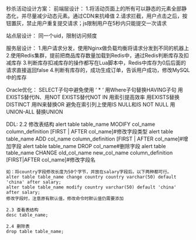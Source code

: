 秒杀活动设计方案：
前端层设计：
    1.将活动页面上的所有可以静态的元素全部静态化，并尽量减少动态元素。通过CDN来抗峰值
    2.请求拦截，用户点击之后，按钮置灰，禁止用户重复提交请求；js限制用户在5秒内只能提交一次请求
 
站点层设计：
    同一个uid，限制访问频度
    
服务层设计：
    1.用户请求分发，使用Nginx做负载均衡将请求分发到不同的机器上
    2.使用Redis集群，提前把商品库存数量加载到Redis中，通过Redis判断库存及扣减库存
    3.判断库存扣减库存的操作都写在Lua脚本中，Redis中库存为0后后面的请求直接返回false
    4.判断有库存的，成功生成订单，告诉用户成功，修改MySQL中的库存


Oracle优化：
    SELECT子句中避免使用 ‘ * ‘
    用Where子句替换HAVING子句
    用EXISTS替代IN、用NOT EXISTS替代NOT IN
    用索引提高效率
    用EXISTS替换DISTINCT
    用IN来替换OR
    避免在索引列上使用IS NULL和IS NOT NULL
    用UNION-ALL 替换UNION
 
DDL:
    2.2  修改表结构
     alert table table_name  MODIFY  col_name column_definition [FIRST | AFTER col_name]#修改字段类型
     alert table table_name  ADD col_name column_definition [FIRST | AFTER col_name]#增加字段
     alert table table_name  DROP col_name#删除字段
     alert table table_name  CHANGE old_col_name new_col_name column_definition [FIRST|AFTER col_name]#修改字段名
     
    如：将country字段修改长度为50个字节，并放在salary字段后。以下两种都可行。
    alter table table_name change country country varchar(50) default 'china' after salary; 
    alter table table_name modify country varchar(50) default 'china'  after salary; 
    修改字段时，注意原有默认值，修改命令时默认值仍需要添加
     
    2.3 查看表结构
    desc table_name;
     
    2.4 删除表
    drop table table_name;           